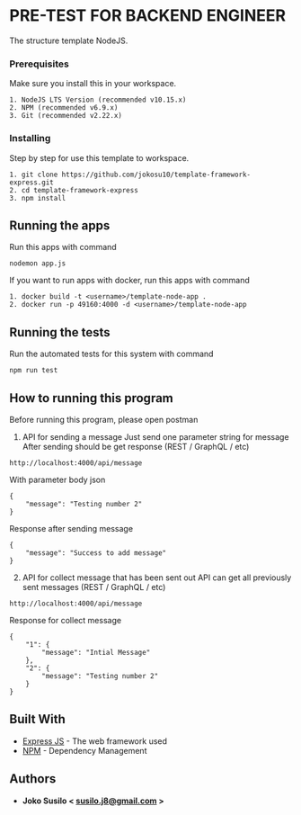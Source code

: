 # PRE-TEST FOR BACKEND ENGINEER

The structure template NodeJS.

### Prerequisites

Make sure you install this in your workspace.

```
1. NodeJS LTS Version (recommended v10.15.x)
2. NPM (recommended v6.9.x)
3. Git (recommended v2.22.x)
```

### Installing

Step by step for use this template to workspace.
```
1. git clone https://github.com/jokosu10/template-framework-express.git
2. cd template-framework-express
3. npm install
```

## Running the apps
Run this apps with command
```
nodemon app.js
```
If you want to run apps with docker, run this apps with command
```
1. docker build -t <username>/template-node-app .
2. docker run -p 49160:4000 -d <username>/template-node-app
```

## Running the tests

Run the automated tests for this system with command
```
npm run test
```

## How to running this program

Before running this program, please open postman

1. API for sending a message Just send one parameter string for message After sending should be get response (REST / GraphQL / etc)
```
http://localhost:4000/api/message
```
With parameter body json
```
{
	"message": "Testing number 2"
}
```
Response after sending message
```
{
    "message": "Success to add message"
}
```

2. API for collect message that has been sent out API can get all previously sent messages (REST / GraphQL / etc)
```
http://localhost:4000/api/message
```
Response for collect message
```
{
    "1": {
        "message": "Intial Message"
    },
    "2": {
        "message": "Testing number 2"
    }
}
```


## Built With

* [Express JS](https://expressjs.com/) - The web framework used
* [NPM](https://www.npmjs.com/) - Dependency Management

## Authors

* **Joko Susilo < susilo.j8@gmail.com >**
